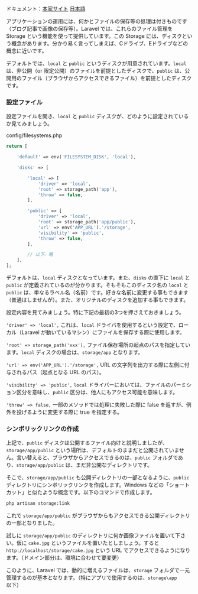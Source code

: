 ドキュメント：[本家サイト](https://laravel.com/docs/11.x/filesystem) [日本語](https://readouble.com/laravel/11.x/ja/filesystem.html)

アプリケーションの運用には、何かとファイルの保存等の処理は付きものです（ブログ記事で画像の保存等）。Laravel では、これらのファイル管理を Storage という機能を使って提供しています。この Storage には、ディスクという概念があります。分かり易く言ってしまえば、Cドライブ、Eドライブなどの概念に近いです。

デフォルトでは、`local` と `public` というディスクが用意されています。`local` は、非公開（or 限定公開）のファイルを前提としたディスクで、`public` は、公開用のファイル（ブラウザからアクセスできるファイル）を前提としたディスクです。

### 設定ファイル
設定ファイルを開き、`local` と `public` ディスクが、どのように設定されているか見てみましょう。

config/filesystems.php
```php
return [

    'default' => env('FILESYSTEM_DISK', 'local'),

    'disks' => [

        'local' => [
            'driver' => 'local',
            'root' => storage_path('app'),
            'throw' => false,
        ],

        'public' => [
            'driver' => 'local',
            'root' => storage_path('app/public'),
            'url' => env('APP_URL').'/storage',
            'visibility' => 'public',
            'throw' => false,
        ],

        // 以下、略
    ],
];
```

デフォルトは、`local` ディスクとなっています。また、`disks` の直下に `local` と `public` が定義されているのが分かります。そもそもこのディスク名の  `local` と `public` は、単なるラベル名（名前）です。好きな名前に変更する事もできます（普通はしませんが）。また、オリジナルのディスクを追加する事もできます。

設定内容を見てみましょう。特に下記の最初の3つを押さえておきましょう。

`'driver' => 'local',`
これは、`local` ドライバを使用するという設定で、ローカル（Laravel が動いているマシン）にファイルを保存する際に使用します。

`'root' => storage_path('xxx'),`
ファイル保存場所の起点のパスを指定しています。`local` ディスクの場合は、`storage/app` となります。

`'url' => env('APP_URL').'/storage',`
URL の文字列を出力する際に左側に付与されるパス（起点となる URL のパス）。

`'visibility' => 'public',`
`local` ドライバーにおいては、ファイルのパーミション区分を意味し、`public` 区分は、他人にもアクセス可能を意味します。

`'throw' => false,`
一部のメソッドでは処理に失敗した際に false を返すが、例外を投げるように変更する際に true を指定する。

### シンボリックリンクの作成
上記で、`public` ディスクは公開するファイル向けと説明しましたが、`storage/app/public` という場所は、デフォルトのままだと公開されていません。言い替えると、ブラウザからアクセスできるのは、`public` フォルダであり、`storage/app/public` は、まだ非公開なディレクトリです。

そこで、`storage/app/public` も公開ディレクトリの一部となるように、`public` ディレクトリにシンボリックリンクを作成します。Windows などの「ショートカット」と似たような概念です。以下のコマンドで作成します。

```bash
php artisan storage:link
```

これで `storage/app/public` がブラウザからもアクセスできる公開ディレクトリの一部となりました。

試しに `storage/app/public` のディレクトリに何か画像ファイルを置いて下さい。仮に `cake.jpg` というファイルを置いたとしましょう。すると `http://localhost/storage/cake.jpg` という URL でアクセスできるようになります。（ドメイン部分は、環境に合わせて要変更）

このように、Laravel では、動的に増えるファイルは、`storage` フォルダで一元管理するのが基本となります。（特にアプリで使用するのは、`storage\app` 以下）
